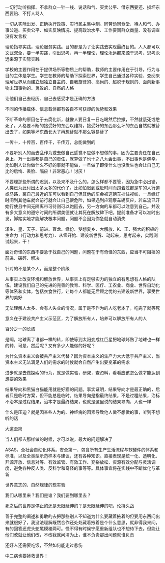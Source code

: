 一切行动听指挥、不拿群众一针一线、说话和气、买卖公平、借东西要还、损坏东西要赔、不打人骂人

一切从实际出发、正确执行政策、实行民主集中制。同劳动同食堂、待人和气、办事公道、买卖公平、如实反映情况、提高政治水平、工作要同群众商量、没有调查没有发言权

理论指导实践，理论服务实践。目的都是为了让实践去实现最终目的。人人都可以文武双全，要一半实践，引出思考，再一半理论，理论永远都来源于思考，思考永远来源于实际实践

学校的主要作用在于提供场所等物质上的帮助，教师的主要作用在于引导，行为与目的主体是学生。学生在教师的帮助下探索世界，学生自己通过各种实验、查阅来理解世界从而建立起独立自主的、自我旋律的、高尚的、超脱于规则的、面向新事物未知事物的、勇敢的、自然的人格

让他们自己去经历、自己去感受才是正确的方法

不同的传播载体、信息载体都有各自不可获却的优势和效果

不断革命的原因在于去腐化新，就像人要日复一日吃喝然后拉撒，不然就饿死或憋死了。人格要不断的接受好的东西以维持，接受好的东西那么坏的东西自然就被替出去了，如果等坏东西长大了再想替就不那么容易替了

一传十，十传百，百传千，千传万，总能做到的

不要听别人的而去乱作为或去做自己感觉不应做不想做的事，因为主要责任在自己身上，万一出事都是自己的责任，就算做了也十之八九会出事，不出事也是侥幸。比如别人让你做什么不好的事就不能做，一旦做了即使什么也没发生也会让自己无比的后悔、丢脸、隔应！非常恶心！讨厌！

不要理那些所谓的迟到，以及来不及什么的，怎么样都不要管，因为急中必出错，人类已为此付出太多太多的代价了。比如怕迟到或赶时间而跑着过都是车的人行道或马路，离自己最近的车可以看到自己但其他的车会被这辆车挡住视线，一旦绿灯时间到其他车就会前行就会让自己很危险，如果遇到应观察车辆反应，若车流已开始行使且中间无隔离带可待则可以跑回去，另一方向的车都可以注意到自己。并没有多大意义的遵守时间的所谓美德就让其死在解放碑下吧。提前准备才可以准时出发，脚踏实地才能解决根本问题，问题不会因为你急就自动消失

泽生、皇、天子、前进、盲龙、缘份、梦想夏乡、大解放、K、王、强大的积极的生命力（行动力和思考力）、从零开始、建设新世界、动起来，思考起来，实践测试起来，干！

面对奇怪的东西不要急于找自己的问题，问题在于有奇怪的东西，应当不可阻挡的前进、碾碎、解决

针对的不是某个人，而是整个阶级

从事实上改变环境和解放世界，从事实上有足够实力的独立的有思想有人格的队伍。建设我们自己的先进的完善的教育、科学、医疗、工农业、商业、世界自动化等体系和实体，包括衣食住行，让每个人都能无后顾之忧的去建设新世界，享受世界的美好

无法理解人太多、会有人失业的情况，属于是不作为的人吃老本了，吃完了就等死

意义在于建设共产主义示范区，为了解放所有人，培养可以解放所有人的人

百分之一的长旅

是啊，地球离了谁都一样的转，即使等到太阳变成红巨星把地球烤熟了地球也一样的转，可是，然后呢？又有多少人能做的好呢？

为什么资本主义会被共产主义代替？因为资本主义的生产力大大低于共产主义，当资本主义无法满足人们的需求的时候就会自然产生出要变革的需求

进步就是去做探索的行为，就是做实验，研究，查资料，看看应该怎么做才能达到想要的效果

结果导向和黑猫白猫能用就是好猫的问题。事实证明，结果导向才是最正确的，后者只是临时方案，但不能总是临时。结果导向是指最终结果，不是过程结果，治标不治本是过程结果，治本才是最终结果，也就是这里说的结果导向，人也一样

什么是压迫？就是因某些人为的、神经病的因素导致他人做不想做的事，听到不想听的话

大道至简

当人们都去那样做的时候，才可以说，最大的问题解决了

ASAS，全社会自动化体系。安全第一，包含所有生产生活流程与软硬件的体系和标准，以及全类型示范样本与建议，还有各种知识。直接表现是统一化、透明化、开源开放、信息对等、有效监管、有效工作、充裕放松、资源有效分配与灵活调度，避免各种反人类、反科学和奇怪的事等等。具体事宜将在实践中不断优化与革新

世界意志的、自然规律的现实验

我们从哪里来？我们是谁？我们要到哪里去？

死之后的世界是停止的还是无限延伸的？是无限延伸的吧，论持久战

善于完整的阐述和勇敢的去把那些别人不知道为什么要藏着掖着的但要用东西问出来就很好了，我没法理解既然合作还处处藏着掖着是个什么意思，就非得我来问，有的回答还虎头蛇尾模棱两可。怪不得有时候宁愿重新组队也不想待下去，但能让他们改就让他们改，不改我就问清为止，谁不负责那出问题就谁负责

还好人还需要吃饭，不然如何能走过悲伤

中二病也要拯救世界！
